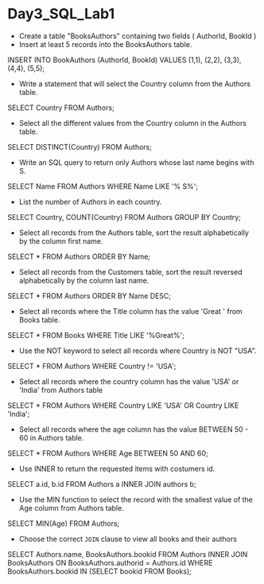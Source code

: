 
# Day3_SQL_Lab1

- Create a table "BooksAuthors" containing two fields ( AuthorId, BookId )
- Insert at least 5 records into the BooksAuthors table.

INSERT INTO BookAuthors
(AuthorId, BookId)
VALUES
(1,1),
(2,2),
(3,3),
(4,4),
(5,5);

- Write a statement that will select the Country column from the Authors table.

SELECT Country 
FROM Authors;

- Select all the different values from the Country column in the Authors table.

SELECT DISTINCT(Country)
FROM Authors;

- Write an SQL query to return only Authors whose last name begins with S.

SELECT Name
FROM Authors
WHERE Name LIKE '% S%';

- List the number of Authors in each country.

SELECT Country, COUNT(Country)
FROM Authors
GROUP BY Country;

- Select all records from the Authors table, sort the result alphabetically by the column first name.

SELECT *
FROM Authors
ORDER BY Name;

- Select all records from the Customers table, sort the result reversed alphabetically by the column last name.

SELECT *
FROM Authors
ORDER BY Name DESC;

- Select all records where the Title column has the value 'Great ' from Books table.

SELECT *
FROM Books
WHERE Title LIKE '%Great%';

- Use the NOT keyword to select all records where Country is NOT "USA".

SELECT * 
FROM Authors
WHERE Country != 'USA';

- Select all records where the country column has the value 'USA' or 'India' from Authors table

SELECT * 
FROM Authors
WHERE Country LIKE 'USA' OR Country LIKE 'India';

- Select all records where the age column has the value BETWEEN 50 - 60 in Authors table.

SELECT * 
FROM Authors
WHERE Age BETWEEN 50 AND 60;

- Use INNER to return the requested items with costumers id.

SELECT a.id, b.id 
FROM Authors a
INNER JOIN authors b;

- Use the MIN function to select the record with the smallest value of the Age column from Authors table.

SELECT MIN(Age)
FROM Authors;

- Choose the correct `JOIN` clause to view all books and their authors

SELECT Authors.name, BooksAuthors.bookid
FROM Authors
INNER JOIN BooksAuthors
ON BooksAuthors.authorid = Authors.id
WHERE BooksAuthors.bookid IN (SELECT bookid FROM Books);
